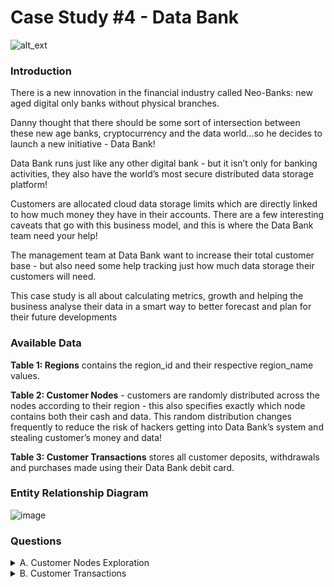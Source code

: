 # Case Study #4 - Data Bank

![alt_ext](https://8weeksqlchallenge.com/images/case-study-designs/4.png)

### Introduction

There is a new innovation in the financial industry called Neo-Banks: new aged digital only banks without physical branches.

Danny thought that there should be some sort of intersection between these new age banks, cryptocurrency and the data world…so he decides to launch a new initiative - Data Bank!

Data Bank runs just like any other digital bank - but it isn’t only for banking activities, they also have the world’s most secure distributed data storage platform!

Customers are allocated cloud data storage limits which are directly linked to how much money they have in their accounts. There are a few interesting caveats that go with this business model, and this is where the Data Bank team need your help!

The management team at Data Bank want to increase their total customer base - but also need some help tracking just how much data storage their customers will need.

This case study is all about calculating metrics, growth and helping the business analyse their data in a smart way to better forecast and plan for their future developments

### Available Data

**Table 1: Regions** contains the region_id and their respective region_name values.

**Table 2: Customer Nodes** - customers are randomly distributed across the nodes according to their region - this also specifies exactly which node contains both their cash and data. This random distribution changes frequently to reduce the risk of hackers getting into Data Bank’s system and stealing customer’s money and data!

**Table 3: Customer Transactions** stores all customer deposits, withdrawals and purchases made using their Data Bank debit card.

### Entity Relationship Diagram

![image](https://user-images.githubusercontent.com/128125991/231859889-6ff9cc8f-d8e0-4db7-a741-55aafe9b2929.png)

### Questions

<details><summary>A. Customer Nodes Exploration</summary>

  1. How many unique nodes are there on the Data Bank system?
  2. What is the number of nodes per region?
  3. How many customers are allocated to each region?
  4. How many days on average are customers reallocated to a different node?
  5. What is the median, 80th and 95th percentile for this same reallocation days metric for each region?
  
</details>

<details><summary>B. Customer Transactions</summary>

  1. What is the unique count and total amount for each transaction type?
  2. What is the average total historical deposit counts and amounts for all customers?
  3. For each month - how many Data Bank customers make more than 1 deposit and either 1 purchase or 1 withdrawal in a single month?
  4. What is the closing balance for each customer at the end of the month?
  5. What is the percentage of customers who increase their closing balance by more than 5%?
  
</details>

